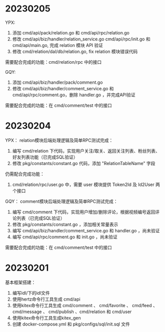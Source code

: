# 20230205
YPX:
1. 添加 cmd/api/pack/relation.go 和 cmd/api/rpc/relation.go 
2. 修改 cmd/api/biz/handler/relation_service.go cmd/api/rpc/init.go 和 cmd/api/main.go, 完成 relation 模块 API 验证
3. 修改 cmd/relation/dal/db/relation.go, fix relation 模块错误代码

需要配合完成的功能：cmd/relation/rpc 中的接口

GQY:
1. 添加 cmd/api/biz/handler/pack/comment.go
2. 修改 cmd/api/biz/handler/comment_service.go 和 cmd/api/rpc/comment.go，删除 handler.go ，并完成API验证

需要配合完成的功能：在 cmd/comment/test 中的接口


# 20230204
YPX：
relation模块后端处理逻辑及简单RPC测试完成：
1. 编写 cmd/relation 下代码，实现用户关注/取关、返回关注列表、粉丝列表、好友列表功能（已完成SQL验证）
2. 修改 pkg/constants/constant.go 代码，添加 "RelationTableName" 字段

仍需配合完成功能：
1. cmd/relation/rpc/user.go 中，需要 user 模块提供 Token2Id 及 Id2User 两个接口

GQY：
comment模块后端处理逻辑及简单RPC测试完成：
1. 编写 cmd/comment 下代码，实现用户增加/删除评论，根据视频编号返回评论列表（已完成SQL验证）
2. 修改 pkg/constants/constant.go ，添加相关常量表示
3. 编写 cmd/api/biz/handler/comment_service.go 和 handler.go ，尚未验证
4. 编写 cmd/api/rpc/comment.go 和 init.go ，尚未验证

需要配合完成的功能：在 cmd/comment/test 中的接口


# 20230201
基本框架搭建：
1. 编写idl/下的idl文件
2. 使用hertz命令行工具生成 cmd/api
3. 使用kitex命令行工具生成 cmd/comment 、 cmd/favorite 、 cmd/feed 、 cmd/message 、 cmd/publish 、cmd/relation 和 cmd/user
4. 使用kitex命令行工具生成kitex_gen
5. 创建 docker-compose.yml 和 pkg/configs/sql/init.sql 文件